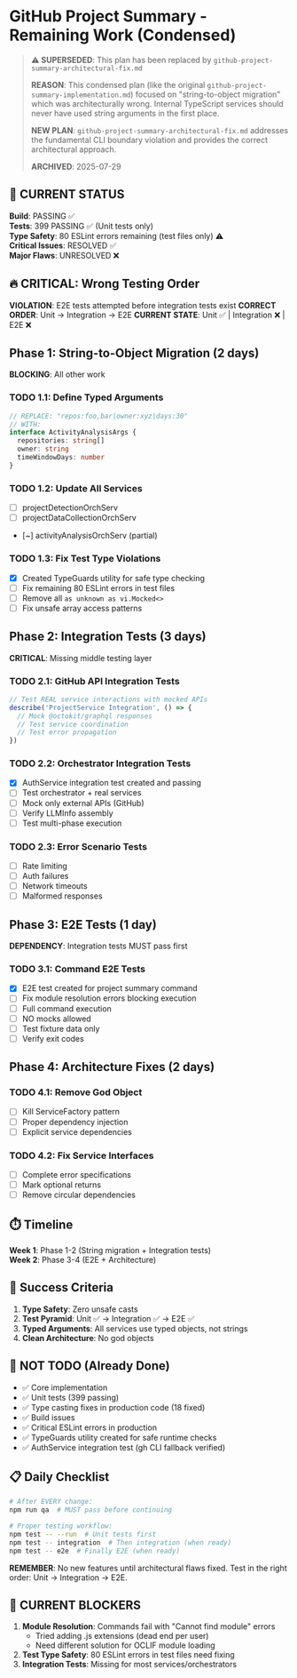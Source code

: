 # GitHub Project Summary - Remaining Work (Condensed)

> **⚠️ SUPERSEDED**: This plan has been replaced by `github-project-summary-architectural-fix.md`
>
> **REASON**: This condensed plan (like the original `github-project-summary-implementation.md`) focused on "string-to-object migration" which was architecturally wrong. Internal TypeScript services should never have used string arguments in the first place.
>
> **NEW PLAN**: `github-project-summary-architectural-fix.md` addresses the fundamental CLI boundary violation and provides the correct architectural approach.
>
> **ARCHIVED**: 2025-07-29

## 🚨 CURRENT STATUS
**Build**: PASSING ✅  
**Tests**: 399 PASSING ✅ (Unit tests only)  
**Type Safety**: 80 ESLint errors remaining (test files only) ⚠️  
**Critical Issues**: RESOLVED ✅  
**Major Flaws**: UNRESOLVED ❌

## 🔥 CRITICAL: Wrong Testing Order
**VIOLATION**: E2E tests attempted before integration tests exist
**CORRECT ORDER**: Unit → Integration → E2E
**CURRENT STATE**: Unit ✅ | Integration ❌ | E2E ❌

## Phase 1: String-to-Object Migration (2 days)
**BLOCKING**: All other work

### TODO 1.1: Define Typed Arguments
```typescript
// REPLACE: "repos:foo,bar|owner:xyz|days:30"
// WITH:
interface ActivityAnalysisArgs {
  repositories: string[]
  owner: string
  timeWindowDays: number
}
```

### TODO 1.2: Update All Services
- [ ] projectDetectionOrchServ
- [ ] projectDataCollectionOrchServ  
- [~] activityAnalysisOrchServ (partial)

### TODO 1.3: Fix Test Type Violations
- [x] Created TypeGuards utility for safe type checking
- [ ] Fix remaining 80 ESLint errors in test files
- [ ] Remove all `as unknown as vi.Mocked<>`
- [ ] Fix unsafe array access patterns

## Phase 2: Integration Tests (3 days)
**CRITICAL**: Missing middle testing layer

### TODO 2.1: GitHub API Integration Tests
```typescript
// Test REAL service interactions with mocked APIs
describe('ProjectService Integration', () => {
  // Mock @octokit/graphql responses
  // Test service coordination
  // Test error propagation
})
```

### TODO 2.2: Orchestrator Integration Tests
- [x] AuthService integration test created and passing
- [ ] Test orchestrator + real services
- [ ] Mock only external APIs (GitHub)
- [ ] Verify LLMInfo assembly
- [ ] Test multi-phase execution

### TODO 2.3: Error Scenario Tests
- [ ] Rate limiting
- [ ] Auth failures
- [ ] Network timeouts
- [ ] Malformed responses

## Phase 3: E2E Tests (1 day)
**DEPENDENCY**: Integration tests MUST pass first

### TODO 3.1: Command E2E Tests
- [x] E2E test created for project summary command
- [ ] Fix module resolution errors blocking execution
- [ ] Full command execution
- [ ] NO mocks allowed
- [ ] Test fixture data only
- [ ] Verify exit codes

## Phase 4: Architecture Fixes (2 days)

### TODO 4.1: Remove God Object
- [ ] Kill ServiceFactory pattern
- [ ] Proper dependency injection
- [ ] Explicit service dependencies

### TODO 4.2: Fix Service Interfaces
- [ ] Complete error specifications
- [ ] Mark optional returns
- [ ] Remove circular dependencies

## ⏱️ Timeline
**Week 1**: Phase 1-2 (String migration + Integration tests)  
**Week 2**: Phase 3-4 (E2E + Architecture)

## 🎯 Success Criteria
1. **Type Safety**: Zero unsafe casts
2. **Test Pyramid**: Unit ✅ → Integration ✅ → E2E ✅
3. **Typed Arguments**: All services use typed objects, not strings
4. **Clean Architecture**: No god objects

## 🚫 NOT TODO (Already Done)
- ✅ Core implementation
- ✅ Unit tests (399 passing)
- ✅ Type casting fixes in production code (18 fixed)
- ✅ Build issues
- ✅ Critical ESLint errors in production
- ✅ TypeGuards utility created for safe runtime checks
- ✅ AuthService integration test (gh CLI fallback verified)

## 📋 Daily Checklist
```bash
# After EVERY change:
npm run qa  # MUST pass before continuing

# Proper testing workflow:
npm test -- --run  # Unit tests first
npm test -- integration  # Then integration (when ready)
npm test -- e2e  # Finally E2E (when ready)
```

**REMEMBER**: No new features until architectural flaws fixed. Test in the right order: Unit → Integration → E2E.

## 🔧 CURRENT BLOCKERS
1. **Module Resolution**: Commands fail with "Cannot find module" errors
   - Tried adding .js extensions (dead end per user)
   - Need different solution for OCLIF module loading
2. **Test Type Safety**: 80 ESLint errors in test files need fixing
3. **Integration Tests**: Missing for most services/orchestrators